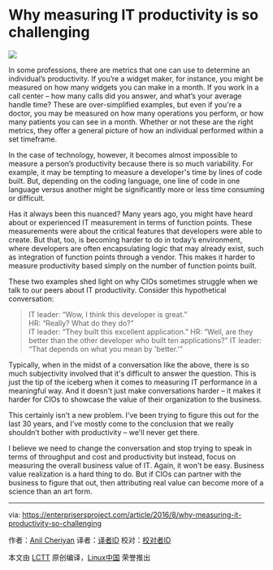 Why measuring IT productivity is so challenging
===========================

![](https://enterprisersproject.com/sites/default/files/styles/620x350/public/images/cio_talent_6.png?itok=JV-zSor3)

In some professions, there are metrics that one can use to determine an individual’s productivity. If you’re a widget maker, for instance, you might be measured on how many widgets you can make in a month. If you work in a call center – how many calls did you answer, and what’s your average handle time? These are over-simplified examples, but even if you're a doctor, you may be measured on how many operations you perform, or how many patients you can see in a month. Whether or not these are the right metrics, they offer a general picture of how an individual performed within a set timeframe.

In the case of technology, however, it becomes almost impossible to measure a person’s productivity because there is so much variability. For example, it may be tempting to measure a developer's time by lines of code built. But, depending on the coding language, one line of code in one language versus another might be significantly more or less time consuming or difficult.

Has it always been this nuanced? Many years ago, you might have heard about or experienced IT measurement in terms of function points. These measurements were about the critical features that developers were able to create. But that, too, is becoming harder to do in today’s environment, where developers are often encapsulating logic that may already exist, such as integration of function points through a vendor. This makes it harder to measure productivity based simply on the number of function points built.  

These two examples shed light on why CIOs sometimes struggle when we talk to our peers about IT productivity. Consider this hypothetical conversation:

>IT leader: “Wow, I think this developer is great.”  
>HR: “Really? What do they do?”  
>IT leader: “They built this excellent application.” 
>HR: “Well, are they better than the other developer who built ten applications?”
>IT leader: “That depends on what you mean by 'better.'”  

Typically, when in the midst of a conversation like the above, there is so much subjectivity involved that it's difficult to answer the question. This is just the tip of the iceberg when it comes to measuring IT performance in a meaningful way. And it doesn't just make conversations harder – it makes it harder for CIOs to showcase the value of their organization to the business.

This certainly isn't a new problem. I’ve been trying to figure this out for the last 30 years, and I’ve mostly come to the conclusion that we really shouldn’t bother with productivity – we'll never get there.

I believe we need to change the conversation and stop trying to speak in terms of throughput and cost and productivity but instead, focus on measuring the overall business value of IT. Again, it won't be easy. Business value realization is a hard thing to do. But if CIOs can partner with the business to figure that out, then attributing real value can become more of a science than an art form.  



--------------------------------------------------------------------------------

via: https://enterprisersproject.com/article/2016/8/why-measuring-it-productivity-so-challenging

作者：[Anil Cheriyan][a]
译者：[译者ID](https://github.com/译者ID)
校对：[校对者ID](https://github.com/校对者ID)

本文由 [LCTT](https://github.com/LCTT/TranslateProject) 原创编译，[Linux中国](https://linux.cn/) 荣誉推出

[a]: https://enterprisersproject.com/user/anil-cheriyan

